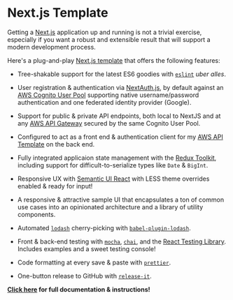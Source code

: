 # Next.js Template

Getting a [Next.js](https://nextjs.org/) application up and running is not a
trivial exercise, especially if you want a robust and extensible result that
will support a modern development process.

Here's a plug-and-play
[Next.js template](https://github.com/karmaniverous/nextjs-template) that offers
the following features:

- Tree-shakable support for the latest ES6 goodies with
  [`eslint`](https://www.npmjs.com/package/eslint) _uber alles_.

- User registration & authentication via
  [NextAuth.js](https://next-auth.js.org/), by default against an
  [AWS Cognito User Pool](https://docs.aws.amazon.com/cognito/latest/developerguide/cognito-user-identity-pools.html)
  supporting native username/password authentication and one federated identity
  provider (Google).

- Support for public & private API endpoints, both local to NextJS and at any
  [AWS API Gateway](https://aws.amazon.com/api-gateway/) secured by the same
  Cognito User Pool.

- Configured to act as a front end & authentication client for my
  [AWS API Template](https://github.com/karmaniverous/aws-api-template) on the
  back end.

- Fully integrated applicaion state management with the
  [Redux Toolkit](https://redux-toolkit.js.org/), including support for
  difficult-to-serialize types like `Date` & `BigInt`.

- Responsive UX with [Semantic UI React](https://react.semantic-ui.com/) with
  LESS theme overrides enabled & ready for input!

- A responsive & attractive sample UI that encapsulates a ton of common use
  cases into an opinionated architecture and a library of utility components.

- Automated [`lodash`](https://www.npmjs.com/package/lodash) cherry-picking with
  [`babel-plugin-lodash`](https://www.npmjs.com/package/babel-plugin-lodash).

- Front & back-end testing with [`mocha`](https://www.npmjs.com/package/mocha),
  [`chai`](https://www.npmjs.com/package/chai), and the
  [React Testing Library](https://www.npmjs.com/package/@testing-library/react).
  Includes examples and a sweet testing console!

- Code formatting at every save & paste with
  [`prettier`](https://www.npmjs.com/package/prettier).

- One-button release to GitHub with
  [`release-it`](https://www.npmjs.com/package/release-it).

**[Click here](https://karmanivero.us/blog/nextjs-template/) for full
documentation & instructions!**
